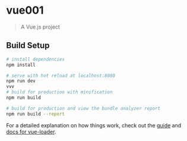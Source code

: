 # vue001

> A Vue.js project

## Build Setup

``` bash
# install dependencies
npm install

# serve with hot reload at localhost:8080
npm run dev
vvv
# build for production with minification
npm run build

# build for production and view the bundle analyzer report
npm run build --report
```

For a detailed explanation on how things work, check out the [guide](http://vuejs-templates.github.io/webpack/) and [docs for vue-loader](http://vuejs.github.io/vue-loader).
